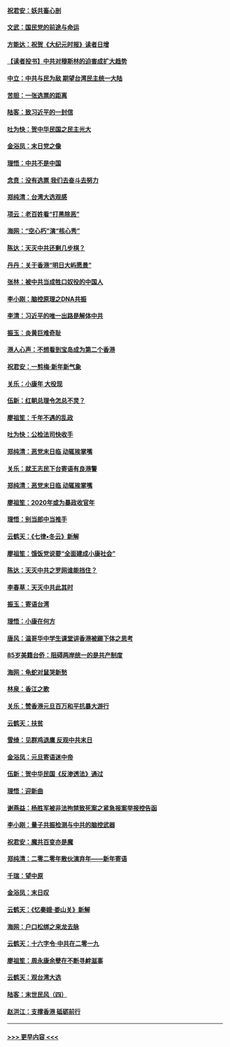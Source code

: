#### [祝君安：妖共畜心剖](../pages/nsc993/n11794273.md?t=01152201) 
#### [文武：国民党的前途与命运](../pages/nsc993/n11794198.md?t=01152201) 
#### [方能达：祝贺《大纪元时报》读者日增](../pages/nsc993/n11793807.md?t=01152201) 
#### [【读者投书】中共对穆斯林的迫害成扩大趋势](../pages/nsc993/n11791371.md?t=01152201) 
#### [中立：中共与民为敌 期望台湾民主统一大陆](../pages/nsc993/n11790392.md?t=01152201) 
#### [苦胆：一张选票的距离](../pages/nsc993/n11788914.md?t=01152201) 
#### [陆客：致习近平的一封信](../pages/nsc993/n11788867.md?t=01152201) 
#### [吐为快：贺中华民国之民主光大](../pages/nsc993/n11788618.md?t=01152201) 
#### [金浴凤：末日党之像](../pages/nsc993/n11787475.md?t=01152201) 
#### [理悟：中共不是中国](../pages/nsc993/n11787463.md?t=01152201) 
#### [念贲：没有选票  我们去奋斗去努力](../pages/nsc993/n11787398.md?t=01152201) 
#### [郑纯清：台湾大选观感](../pages/nsc993/n11786210.md?t=01152201) 
#### [项云：老百姓看“打黑除恶”](../pages/nsc993/n11785398.md?t=01152201) 
#### [海网：“空心朽”演“核心秀”](../pages/nsc993/n11783874.md?t=01152201) 
#### [陈达：天灭中共还剩几步棋？](../pages/nsc993/n11783719.md?t=01152201) 
#### [丹丹：关于香港“明日大屿愿景”](../pages/nsc993/n11783273.md?t=01152201) 
#### [张林：被中共当成牲口奴役的中国人](../pages/nsc993/n11782397.md?t=01152201) 
#### [李小刚：脑控原理之DNA共振](../pages/nsc993/n11780962.md?t=01152201) 
#### [李清：习近平的唯一出路是解体中共](../pages/nsc993/n11780866.md?t=01152201) 
#### [振玉：炎黄巨难奇耻](../pages/nsc993/n11779632.md?t=01152201) 
#### [港人心声：不想看到宝岛成为第二个香港](../pages/nsc993/n11778817.md?t=01152201) 
#### [祝君安：一剪梅‧新年新气象](../pages/nsc993/n11776340.md?t=01152201) 
#### [关乐：小康年 大役现](../pages/nsc993/n11774213.md?t=01152201) 
#### [伍新：红朝总理令怎总不灵？](../pages/nsc993/n11770813.md?t=01152201) 
#### [廖祖笙：千年不遇的乱政](../pages/nsc993/n11770373.md?t=01152201) 
#### [吐为快：公检法司快收手](../pages/nsc993/n11770359.md?t=01152201) 
#### [郑纯清：恶党末日临 动辄挨掌嘴](../pages/nsc993/n11769912.md?t=01152201) 
#### [关乐：就王志民下台寄语有良港警](../pages/nsc993/n11769903.md?t=01152201) 
#### [郑纯清：恶党末日临 动辄挨掌嘴](../pages/nsc993/n11769356.md?t=01152201) 
#### [廖祖笙：2020年或为暴政收官年](../pages/nsc993/n11768216.md?t=01152201) 
#### [理悟：别当郎中当推手](../pages/nsc993/n11768243.md?t=01152201) 
#### [云鹤天：《七律▪冬云》新解](../pages/nsc993/n11768204.md?t=01152201) 
#### [廖祖笙：饿饭党说要“全面建成小康社会”](../pages/nsc993/n11767482.md?t=01152201) 
#### [陈达：天灭中共之罗网谁能挡住？](../pages/nsc993/n11767465.md?t=01152201) 
#### [李春草：天灭中共此其时](../pages/nsc993/n11767452.md?t=01152201) 
#### [振玉：寄语台湾](../pages/nsc993/n11767432.md?t=01152201) 
#### [理悟：小康在何方](../pages/nsc993/n11767394.md?t=01152201) 
#### [唐风：温哥华中学生课堂讲香港被踢下体之思考](../pages/nsc993/n11766848.md?t=01152201) 
#### [85岁美籍台侨：阻碍两岸统一的是共产制度](../pages/nsc993/n11765043.md?t=01152201) 
#### [海网：龟蛇对鼠哭新愁](../pages/nsc993/n11764895.md?t=01152201) 
#### [林泉：香江之歌](../pages/nsc993/n11764415.md?t=01152201) 
#### [关乐：赞香港元旦百万和平抗暴大游行](../pages/nsc993/n11764382.md?t=01152201) 
#### [云鹤天：扶贫](../pages/nsc993/n11764245.md?t=01152201) 
#### [雪绮：见群鸡退鹰  反观中共末日](../pages/nsc993/n11762112.md?t=01152201) 
#### [金浴凤：元旦寄语迷中帝](../pages/nsc993/n11761788.md?t=01152201) 
#### [伍新：贺中华民国《反渗透法》通过](../pages/nsc993/n11761994.md?t=01152201) 
#### [理悟：迎新曲](../pages/nsc993/n11761152.md?t=01152201) 
#### [谢燕益：杨胜军被非法拘禁致死案之紧急报案举报控告函](../pages/nsc993/n11756134.md?t=01152201) 
#### [李小刚：量子共振检测与中共的脑控武器](../pages/nsc993/n11754518.md?t=01152201) 
#### [祝君安：魔共百变亦是魔](../pages/nsc993/n11754469.md?t=01152201) 
#### [郑纯清：二零二零年散伙演弃年——新年寄语](../pages/nsc993/n11754195.md?t=01152201) 
#### [千瑞：望中原](../pages/nsc993/n11754159.md?t=01152201) 
#### [金浴凤：末日叹](../pages/nsc993/n11752359.md?t=01152201) 
#### [云鹤天：《忆秦娥‧娄山关》新解](../pages/nsc993/n11752348.md?t=01152201) 
#### [海网：户口松绑之来龙去脉](../pages/nsc993/n11752328.md?t=01152201) 
#### [云鹤天：十六字令‧中共在二零一九](../pages/nsc993/n11752305.md?t=01152201) 
#### [廖祖笙：周永康余孽在不断寻衅滋事](../pages/nsc993/n11751013.md?t=01152201) 
#### [云鹤天：观台湾大选](../pages/nsc993/n11751007.md?t=01152201) 
#### [陆客：末世民风（四）](../pages/nsc993/n11749203.md?t=01152201) 
#### [赵洪江：支撑香港 砥砺前行](../pages/nsc993/n11748482.md?t=01152201) 

----
#### [ >>> 更早内容 <<< ](../indexes/nsc993-earlier.md)
